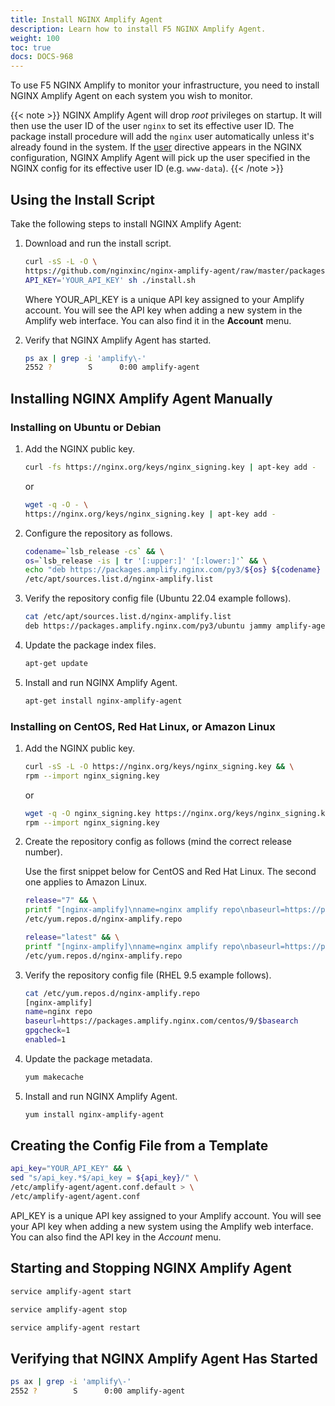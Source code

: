 ```yaml
---
title: Install NGINX Amplify Agent
description: Learn how to install F5 NGINX Amplify Agent.
weight: 100
toc: true
docs: DOCS-968
---
```



To use F5 NGINX Amplify to monitor your infrastructure, you need to install NGINX Amplify Agent on each system you wish to monitor.

{{< note >}} NGINX Amplify Agent will drop *root* privileges on startup. It will then use the user ID of the user `nginx` to set its effective user ID. The package install procedure will add the `nginx` user automatically unless it's already found in the system. If the [user](https://nginx.org/en/docs/ngx_core_module.html#user) directive appears in the NGINX configuration, NGINX Amplify Agent will pick up the user specified in the NGINX config for its effective user ID (e.g. `www-data`). {{< /note >}}

## Using the Install Script

Take the following steps to install NGINX Amplify Agent:

1. Download and run the install script.

   ```bash
   curl -sS -L -O \
   https://github.com/nginxinc/nginx-amplify-agent/raw/master/packages/install.sh && \
   API_KEY='YOUR_API_KEY' sh ./install.sh
   ```

   Where YOUR_API_KEY is a unique API key assigned to your Amplify account. You will see the API key when adding a new system in the Amplify web interface. You can also find it in the **Account** menu.

2. Verify that NGINX Amplify Agent has started.

   ```bash
   ps ax | grep -i 'amplify\-'
   2552 ?        S      0:00 amplify-agent
   ```

## Installing NGINX Amplify Agent Manually

### Installing on Ubuntu or Debian

1. Add the NGINX public key.

   ```bash
   curl -fs https://nginx.org/keys/nginx_signing.key | apt-key add -
   ```

   or

   ```bash
   wget -q -O - \
   https://nginx.org/keys/nginx_signing.key | apt-key add -
   ```

2. Configure the repository as follows.

    ```bash
    codename=`lsb_release -cs` && \
    os=`lsb_release -is | tr '[:upper:]' '[:lower:]'` && \
    echo "deb https://packages.amplify.nginx.com/py3/${os} ${codename} amplify-agent" > \
    /etc/apt/sources.list.d/nginx-amplify.list
    ```

3. Verify the repository config file (Ubuntu 22.04 example follows).

    ```bash
    cat /etc/apt/sources.list.d/nginx-amplify.list
    deb https://packages.amplify.nginx.com/py3/ubuntu jammy amplify-agent
    ```

4. Update the package index files.

    ```bash
    apt-get update
    ```

5. Install and run NGINX Amplify Agent.

    ```bash
    apt-get install nginx-amplify-agent
    ```

### Installing on CentOS, Red Hat Linux, or Amazon Linux

1. Add the NGINX public key.

    ```bash
    curl -sS -L -O https://nginx.org/keys/nginx_signing.key && \
    rpm --import nginx_signing.key
    ```

   or

    ```bash
    wget -q -O nginx_signing.key https://nginx.org/keys/nginx_signing.key && \
    rpm --import nginx_signing.key
    ```

2. Create the repository config as follows (mind the correct release number).

   Use the first snippet below for CentOS and Red Hat Linux. The second one applies to Amazon Linux.

    ```bash
    release="7" && \
    printf "[nginx-amplify]\nname=nginx amplify repo\nbaseurl=https://packages.amplify.nginx.com/py3/centos/${release}/\$basearch\ngpgcheck=1\nenabled=1\n" > \
    /etc/yum.repos.d/nginx-amplify.repo
    ```

    ```bash
    release="latest" && \
    printf "[nginx-amplify]\nname=nginx amplify repo\nbaseurl=https://packages.amplify.nginx.com/py3/amzn/${release}/\$basearch\ngpgcheck=1\nenabled=1\n" > \
    /etc/yum.repos.d/nginx-amplify.repo
    ```

3. Verify the repository config file (RHEL 9.5 example follows).

    ```bash
    cat /etc/yum.repos.d/nginx-amplify.repo
    [nginx-amplify]
    name=nginx repo
    baseurl=https://packages.amplify.nginx.com/centos/9/$basearch
    gpgcheck=1
    enabled=1
    ```

4. Update the package metadata.

    ```bash
    yum makecache
    ```

5. Install and run NGINX Amplify Agent.

    ```bash
    yum install nginx-amplify-agent
    ```

## Creating the Config File from a Template

```bash
api_key="YOUR_API_KEY" && \
sed "s/api_key.*$/api_key = ${api_key}/" \
/etc/amplify-agent/agent.conf.default > \
/etc/amplify-agent/agent.conf
```

API_KEY is a unique API key assigned to your Amplify account. You will see your API key when adding a new system using the Amplify web interface. You can also find the API key in the *Account* menu.

## Starting and Stopping NGINX Amplify Agent

```bash
service amplify-agent start
```

```bash
service amplify-agent stop
```

```bash
service amplify-agent restart
```

## Verifying that NGINX Amplify Agent Has Started

```bash
ps ax | grep -i 'amplify\-'
2552 ?        S      0:00 amplify-agent
```
